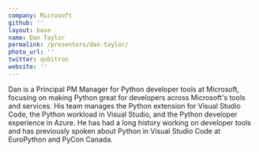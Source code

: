 ```yaml
---
company: Microsoft
github: ''
layout: base
name: Dan Taylor
permalink: /presenters/dan-taylor/
photo_url: ''
twitter: qubitron
website: ''
---
```


Dan is a Principal PM Manager for Python developer tools at Microsoft, focusing on making Python great for developers across Microsoft's tools and services. His team manages the Python extension for Visual Studio Code, the Python workload in Visual Studio, and the Python developer experience in Azure. He has had a long history working on developer tools and has previously spoken about Python in Visual Studio Code at EuroPython and PyCon Canada.